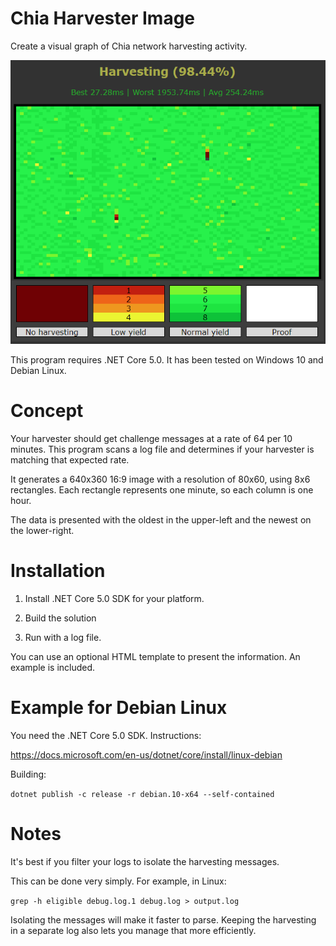 # Chia Harvester Image
Create a visual graph of Chia network harvesting activity.

![screenshot](https://github.com/gustrix/ChiaHarvesterImage/blob/master/screenshot.png)

This program requires .NET Core 5.0.
It has been tested on Windows 10 and Debian Linux.

# Concept

Your harvester should get challenge messages at a rate of 64 per 10 minutes. This program scans a log file and determines if your harvester is matching that expected rate.

It generates a 640x360 16:9 image with a resolution of 80x60, using 8x6 rectangles. Each rectangle represents one minute, so each column is one hour.

The data is presented with the oldest in the upper-left and the newest on the lower-right.

# Installation

1. Install .NET Core 5.0 SDK for your platform.

2. Build the solution

3. Run with a log file.

You can use an optional HTML template to present the information. An example is included.


# Example for Debian Linux

You need the .NET Core 5.0 SDK. Instructions:

https://docs.microsoft.com/en-us/dotnet/core/install/linux-debian

Building:

`dotnet publish -c release -r debian.10-x64 --self-contained`

# Notes

It's best if you filter your logs to isolate the harvesting messages.

This can be done very simply. For example, in Linux:

`grep -h eligible debug.log.1 debug.log > output.log`

Isolating the messages will make it faster to parse. Keeping the harvesting in a separate log also lets you manage that more efficiently.

